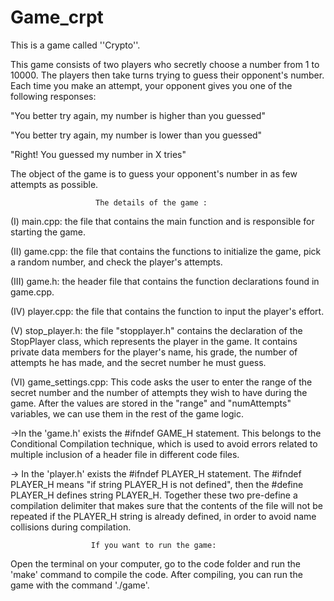 # Game_crpt
This is a game called ''Crypto''. 

This game consists of two players who secretly choose a number from 1 to 10000. The players then take turns trying to guess their opponent's number. Each time you make an attempt, your opponent gives you one of the following responses:
             
 "You better try again, my number is higher than you guessed"
             
 "You better try again, my number is lower than you guessed"
              
 "Right! You guessed my number in X tries"

The object of the game is to guess your opponent's number in as few attempts as possible. 

                       The details of the game :

(I) main.cpp: the file that contains the main function and is responsible for starting the game.

(II) game.cpp: the file that contains the functions to initialize the game, pick a random number, and check the player's attempts.

(III) game.h: the header file that contains the function declarations found in game.cpp.

(IV) player.cpp: the file that contains the function to input the player's effort.

(V) stop_player.h: the file "stopplayer.h" contains the declaration of the StopPlayer class, which represents the player in the game. It contains private data members for the player's name, his grade, the number of attempts he has made, and the secret number he must guess.

(VI) game_settings.cpp: This code asks the user to enter the range of the secret number and the number of attempts they wish to have during the game.
After the values are stored in the "range" and "numAttempts" variables, we can use them in the rest of the game logic.

->In the 'game.h' exists the #ifndef GAME_H statement. This belongs to the Conditional Compilation technique, which is used to avoid errors related to multiple inclusion of a header file in different code files.

-> In the 'player.h' exists the #ifndef PLAYER_H statement. The #ifndef PLAYER_H means "if string PLAYER_H is not defined", then the #define PLAYER_H defines string PLAYER_H. Together these two pre-define a compilation delimiter that makes sure that the contents of the file will not be repeated if the PLAYER_H string is already defined, in order to avoid name collisions during compilation.

                      If you want to run the game:
Open the terminal on your computer, go to the code folder and run the 'make' command to compile the code. 
After compiling, you can run the game with the command './game'.